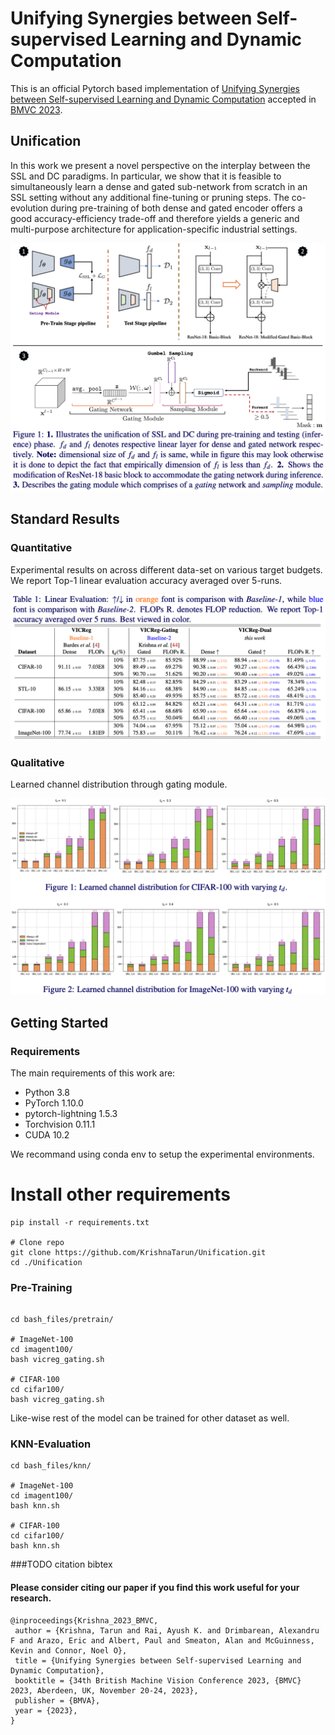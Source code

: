 # Unifying Synergies between Self-supervised Learning and Dynamic Computation

This is an official Pytorch based implementation of [Unifying Synergies between Self-supervised Learning and Dynamic Computation](https://arxiv.org/pdf/2301.09164.pdf) accepted in [BMVC 2023](https://bmvc2023.org).

## Unification
In this work we present a novel perspective on the interplay between the SSL and DC paradigms. In particular, we show that it is feasible to simultaneously learn a dense and gated sub-network from scratch in an SSL setting without any additional fine-tuning or pruning steps. The co-evolution during pre-training of both dense and gated encoder offers a good accuracy-efficiency trade-off and therefore yields a generic and multi-purpose architecture for application-specific industrial settings. 

![](figure/main_figure.png)

## Standard Results


### Quantitative 
Experimental results on across different data-set on various target budgets. We report Top-1 linear evaluation accuracy averaged over 5-runs.

![](figure/Table.png)

### Qualitative
Learned channel distribution through  gating module.

![](figure/conditional.png)


## Getting Started 

### Requirements

The main requirements of this work are:

- Python 3.8  
- PyTorch 1.10.0
- pytorch-lightning 1.5.3
- Torchvision 0.11.1
- CUDA 10.2

We recommand using conda env to setup the experimental environments.

# Install other requirements
```shell script
pip install -r requirements.txt

# Clone repo
git clone https://github.com/KrishnaTarun/Unification.git
cd ./Unification
```

### Pre-Training

```shell script

cd bash_files/pretrain/

# ImageNet-100
cd imagent100/ 
bash vicreg_gating.sh

# CIFAR-100
cd cifar100/ 
bash vicreg_gating.sh

```
Like-wise rest of the model can be trained for other dataset as well.

### KNN-Evaluation 
```shell script
cd bash_files/knn/

# ImageNet-100
cd imagent100/
bash knn.sh

# CIFAR-100
cd cifar100/ 
bash knn.sh

```
###TODO citation bibtex

#### Please consider citing our paper if you find this work useful for your research.
 
 ```
 @inproceedings{Krishna_2023_BMVC,
  author = {Krishna, Tarun and Rai, Ayush K. and Drimbarean, Alexandru F and Arazo, Eric and Albert, Paul and Smeaton, Alan and McGuinness, Kevin and Connor, Noel O},
  title = {Unifying Synergies between Self-supervised Learning and Dynamic Computation},
  booktitle = {34th British Machine Vision Conference 2023, {BMVC} 2023, Aberdeen, UK, November 20-24, 2023},
  publisher = {BMVA},
  year = {2023},
}
 ```


